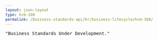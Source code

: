 ```yaml
---
layout: json-layout
type: hcm-160
permalink: /business-standards-api/hr/business-lifecycle/hcm-160/
---
```

<pre>
"Business Standards Under Development."
</pre>